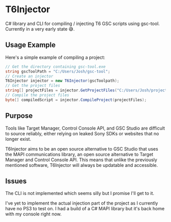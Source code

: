# T6Injector
C# library and CLI for compiling / injecting T6 GSC scripts using gsc-tool. Currently in a very early state 😅.

## Usage Example
Here's a simple example of compiling a project:
```cs
// Get the directory containing gsc-tool.exe
string gscToolPath = "C:/Users/Josh/gsc-tool";
// Create an injector 
T6Injector injector = new T6Injector(gscToolpath);
// Get the project files 
string[] projectFiles = injector.GetProjectFiles("C:/Users/Josh/project_dir");
// Compile the project files 
byte[] compiledScript = injector.CompileProject(projectFiles);
```

## Purpose
Tools like Target Manager, Control Console API, and GSC Studio are difficult to source reliably, either relying on leaked Sony SDKs or websites that no longer exist.

T6Injector aims to be an open source alternative to GSC Studio that uses the MAPI communications library, an open source alternative to Target Manager and Control Console API. This means that unlike the previously mentioned software, T6Injector will always be updatable and accessible.

## Issues 
The CLI is not implemented which seems silly but I promise I'll get to it.

I've yet to implement the actual injection part of the project as I currently
have no PS3 to test on. I had a build of a C# MAPI library but it's back home with my console right now.